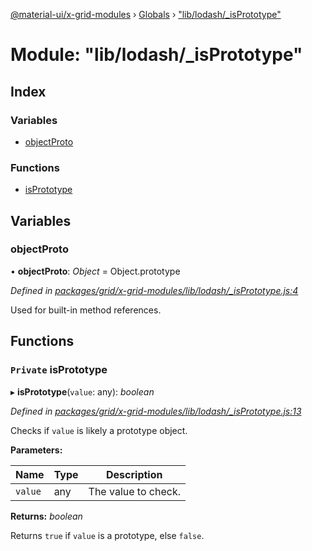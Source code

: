 [@material-ui/x-grid-modules](../README.md) › [Globals](../globals.md) › ["lib/lodash/_isPrototype"](_lib_lodash__isprototype_.md)

# Module: "lib/lodash/_isPrototype"

## Index

### Variables

* [objectProto](_lib_lodash__isprototype_.md#objectproto)

### Functions

* [isPrototype](_lib_lodash__isprototype_.md#private-isprototype)

## Variables

###  objectProto

• **objectProto**: *Object* = Object.prototype

*Defined in [packages/grid/x-grid-modules/lib/lodash/_isPrototype.js:4](https://github.com/mui-org/material-ui-x/blob/a679779/packages/grid/x-grid-modules/lib/lodash/_isPrototype.js#L4)*

Used for built-in method references.

## Functions

### `Private` isPrototype

▸ **isPrototype**(`value`: any): *boolean*

*Defined in [packages/grid/x-grid-modules/lib/lodash/_isPrototype.js:13](https://github.com/mui-org/material-ui-x/blob/a679779/packages/grid/x-grid-modules/lib/lodash/_isPrototype.js#L13)*

Checks if `value` is likely a prototype object.

**Parameters:**

Name | Type | Description |
------ | ------ | ------ |
`value` | any | The value to check. |

**Returns:** *boolean*

Returns `true` if `value` is a prototype, else `false`.
